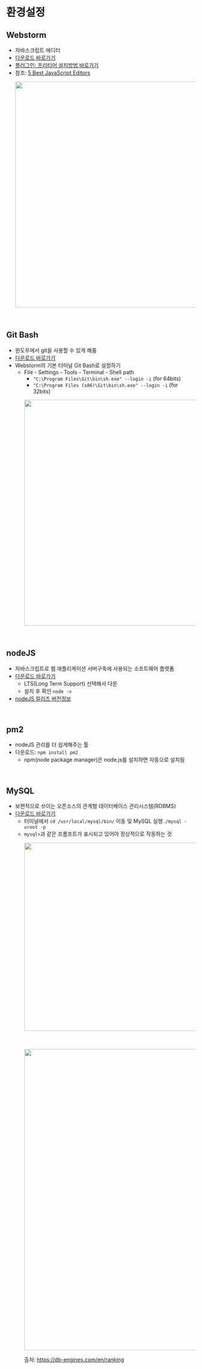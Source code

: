 # 환경설정

## __Webstorm__ 
- 자바스크립트 에디터
- [다운로드 바로가기](https://www.jetbrains.com/webstorm/)
- [플러그인: 프리티어 설치방법 바로가기](https://www.jetbrains.com/help/webstorm/prettier.html#)
- 참조: [5 Best JavaScript Editors](https://dev.to/jscharting/5-best-javascript-editors-developers-rank-the-best-tools-worldwide-1da)
　　<p><img src="https://user-images.githubusercontent.com/60066472/84588656-5f79c580-ae64-11ea-872c-84ced08a251d.PNG" width="600"></p>
<br>

## __Git Bash__
- 윈도우에서 git을 사용할 수 있게 해줌
- [다운로드 바로가기](https://git-scm.com/downloads)
- Webstorm의 기본 터미널 Git Bash로 설정하기
    - File - Settings - Tools - Terminal - Shell path
        - `"C:\Program Files\Git\bin\sh.exe" --login -i` (for 64bits)
        - `"C:\Program Files (x86)\Git\bin\sh.exe" --login -i` (for 32bits)
        <p><img src="https://user-images.githubusercontent.com/60066472/84588766-12e2ba00-ae65-11ea-9ce5-3b791b96ffdf.PNG" width="600"></p>

<br>

## __nodeJS__ 
- 자바스크립트로 웹 애플리케이션 서버구축에 사용되는 소프트웨어 플랫폼
- [다운로드 바로가기](https://nodejs.org/en/download/)
    - LTS(Long Term Support) 선택해서 다운
    - 설치 후 확인 `node -v`
- [nodeJS 릴리즈 버전정보](https://github.com/nodejs/Release)
<br>


## __pm2__ 
- nodeJS 관리를 더 쉽게해주는 툴
- 다운로드: `npm install pm2`
    - npm(node package manager)은 node.js를 설치하면 자동으로 설치됨
<br>

## __MySQL__ 
- 보편적으로 쓰이는 오픈소스의 관계형 데이터베이스 관리시스템(RDBMS)
- [다운로드 바로가기](https://dev.mysql.com/downloads/windows/installer/8.0.html)
    - 터미널에서 `cd /usr/local/mysql/bin/` 이동 및 MySQL 실행`./mysql -uroot -p` 
    - `mysql>`과 같은 프롬프트가 표시되고 있어야 정상적으로 작동하는 것
　　<p><img src="https://user-images.githubusercontent.com/60066472/84590307-64447680-ae70-11ea-9bf8-67e2867a725c.jpg" width="500"></p>
　　<p><img src="https://user-images.githubusercontent.com/60066472/84589217-1fb4dd00-ae68-11ea-9fc1-0d078a9a51d1.PNG" width="800"></p>
출처: https://db-engines.com/en/ranking
